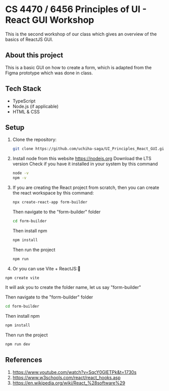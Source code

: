 # CS 4470 / 6456 Principles of UI - React GUI Workshop

This is the second workshop of our class which gives an overview of the basics of ReactJS GUI.

## About this project

This is a basic GUI on how to create a form, which is adapted from the Figma prototype which was done in class.

## Tech Stack

- TypeScript
- Node.js (if applicable)
- HTML & CSS

## Setup

1. Clone the repository:
   ```bash
   git clone https://github.com/uchiha-saga/UI_Principles_React_GUI.git

2. Install node from this website  https://nodejs.org
   Download the LTS version
   Check if you have it installed in your system by this command
   ```bash
   node -v
   npm -v
   ```

3. If you are creating the React project from scratch, then you can create the react workspace by this command:
   ```bash
   npx create-react-app form-builder
   ```

   Then navigate to the "form-builder" folder
   ```bash
   cd form-builder
   ```
   
   Then install npm
   
   ```bash
   npm install
   ```

   Then run the project
   ```bash
   npm run
   ```
   
4. Or you can use Vite + ReactJS:
  ```bash
  npm create vite
  ```

  It will ask you to create the folder name, let us say "form-builder"

  Then navigate to the "form-builder" folder
  ```bash
  cd form-builder
  ```
   
  Then install npm
  ```bash
  npm install
  ```

  Then run the project
  ```bash
  npm run dev 
  ```

## References

1. https://www.youtube.com/watch?v=SqcY0GlETPk&t=1730s
2. https://www.w3schools.com/react/react_hooks.asp
3. https://en.wikipedia.org/wiki/React_%28software%29







